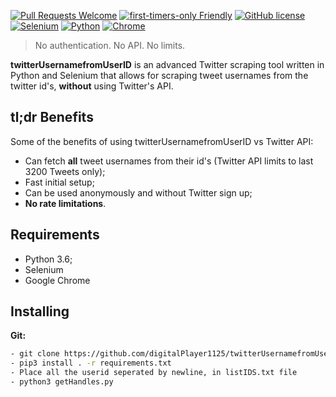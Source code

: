 [![Pull Requests Welcome](https://img.shields.io/badge/PRs-welcome-brightgreen.svg?style=flat)](http://makeapullrequest.com)
[![first-timers-only Friendly](https://img.shields.io/badge/first--timers--only-friendly-blue.svg)](http://www.firsttimersonly.com/)
[![GitHub license](https://img.shields.io/github/license/haccer/tweep.svg)](https://github.com/haccer/tweep/blob/master/LICENSE)
[![Selenium](https://img.shields.io/badge/-selenium-green)](https://www.selenium.dev/)
[![Python](https://img.shields.io/badge/-python-yellow)](https://www.python.org/)
[![Chrome](https://img.shields.io/badge/-chrome-blue)](https://www.google.com/chrome/)

>No authentication. No API. No limits.

**twitterUsernamefromUserID** is an advanced Twitter scraping tool written in Python and Selenium that allows for scraping tweet usernames from the twitter id's, **without** using Twitter's API.

## tl;dr Benefits
Some of the benefits of using twitterUsernamefromUserID vs Twitter API:
- Can fetch __all__ tweet usernames from their id's (Twitter API limits to last 3200 Tweets only);
- Fast initial setup;
- Can be used anonymously and without Twitter sign up;
- **No rate limitations**.

## Requirements
- Python 3.6;
- Selenium
- Google Chrome

## Installing

**Git:**
```bash
- git clone https://github.com/digitalPlayer1125/twitterUsernamefromUserID/edit/master/README.md
- pip3 install . -r requirements.txt
- Place all the userid seperated by newline, in listIDS.txt file
- python3 getHandles.py
```
